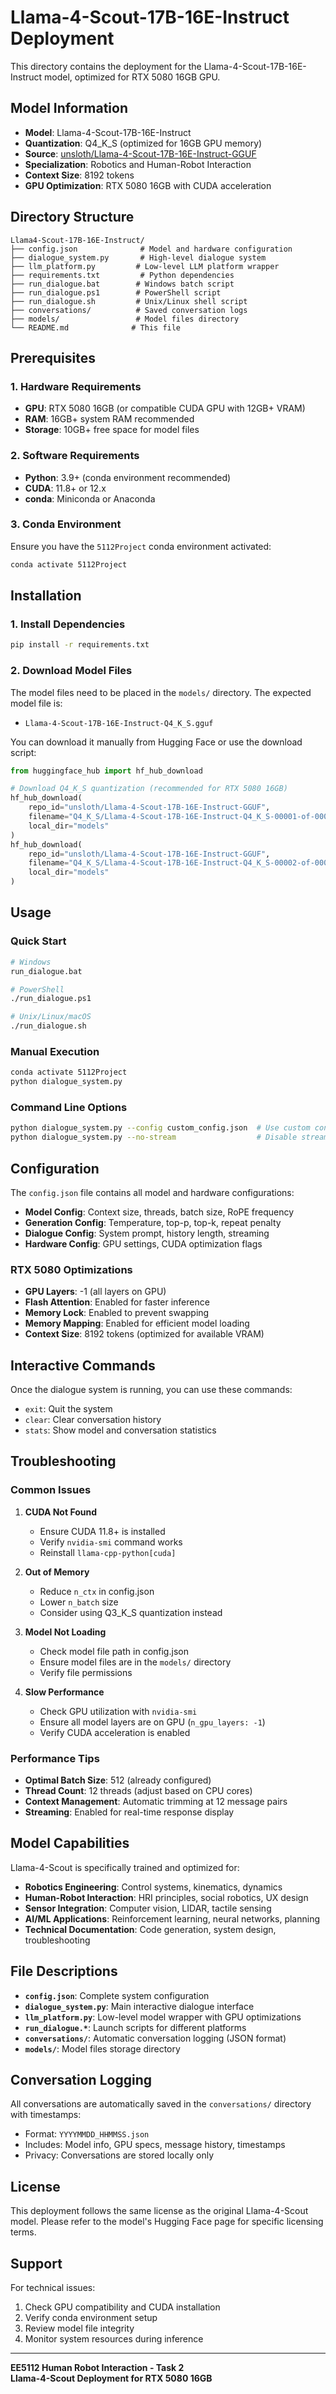 # Llama-4-Scout-17B-16E-Instruct Deployment

This directory contains the deployment for the Llama-4-Scout-17B-16E-Instruct model, optimized for RTX 5080 16GB GPU.

## Model Information

- **Model**: Llama-4-Scout-17B-16E-Instruct
- **Quantization**: Q4_K_S (optimized for 16GB GPU memory)
- **Source**: [unsloth/Llama-4-Scout-17B-16E-Instruct-GGUF](https://huggingface.co/unsloth/Llama-4-Scout-17B-16E-Instruct-GGUF)
- **Specialization**: Robotics and Human-Robot Interaction
- **Context Size**: 8192 tokens
- **GPU Optimization**: RTX 5080 16GB with CUDA acceleration

## Directory Structure

```
Llama4-Scout-17B-16E-Instruct/
├── config.json              # Model and hardware configuration
├── dialogue_system.py       # High-level dialogue system
├── llm_platform.py         # Low-level LLM platform wrapper
├── requirements.txt         # Python dependencies
├── run_dialogue.bat        # Windows batch script
├── run_dialogue.ps1        # PowerShell script
├── run_dialogue.sh         # Unix/Linux shell script
├── conversations/          # Saved conversation logs
├── models/                 # Model files directory
└── README.md              # This file
```

## Prerequisites

### 1. Hardware Requirements
- **GPU**: RTX 5080 16GB (or compatible CUDA GPU with 12GB+ VRAM)
- **RAM**: 16GB+ system RAM recommended
- **Storage**: 10GB+ free space for model files

### 2. Software Requirements
- **Python**: 3.9+ (conda environment recommended)
- **CUDA**: 11.8+ or 12.x
- **conda**: Miniconda or Anaconda

### 3. Conda Environment
Ensure you have the `5112Project` conda environment activated:
```bash
conda activate 5112Project
```

## Installation

### 1. Install Dependencies
```bash
pip install -r requirements.txt
```

### 2. Download Model Files
The model files need to be placed in the `models/` directory. The expected model file is:
- `Llama-4-Scout-17B-16E-Instruct-Q4_K_S.gguf`

You can download it manually from Hugging Face or use the download script:
```python
from huggingface_hub import hf_hub_download

# Download Q4_K_S quantization (recommended for RTX 5080 16GB)
hf_hub_download(
    repo_id="unsloth/Llama-4-Scout-17B-16E-Instruct-GGUF",
    filename="Q4_K_S/Llama-4-Scout-17B-16E-Instruct-Q4_K_S-00001-of-00002.gguf",
    local_dir="models"
)
hf_hub_download(
    repo_id="unsloth/Llama-4-Scout-17B-16E-Instruct-GGUF", 
    filename="Q4_K_S/Llama-4-Scout-17B-16E-Instruct-Q4_K_S-00002-of-00002.gguf",
    local_dir="models"
)
```

## Usage

### Quick Start
```bash
# Windows
run_dialogue.bat

# PowerShell
./run_dialogue.ps1

# Unix/Linux/macOS
./run_dialogue.sh
```

### Manual Execution
```bash
conda activate 5112Project
python dialogue_system.py
```

### Command Line Options
```bash
python dialogue_system.py --config custom_config.json  # Use custom config
python dialogue_system.py --no-stream                  # Disable streaming
```

## Configuration

The `config.json` file contains all model and hardware configurations:

- **Model Config**: Context size, threads, batch size, RoPE frequency
- **Generation Config**: Temperature, top-p, top-k, repeat penalty
- **Dialogue Config**: System prompt, history length, streaming
- **Hardware Config**: GPU settings, CUDA optimization flags

### RTX 5080 Optimizations
- **GPU Layers**: -1 (all layers on GPU)
- **Flash Attention**: Enabled for faster inference
- **Memory Lock**: Enabled to prevent swapping
- **Memory Mapping**: Enabled for efficient model loading
- **Context Size**: 8192 tokens (optimized for available VRAM)

## Interactive Commands

Once the dialogue system is running, you can use these commands:
- `exit`: Quit the system
- `clear`: Clear conversation history
- `stats`: Show model and conversation statistics

## Troubleshooting

### Common Issues

1. **CUDA Not Found**
   - Ensure CUDA 11.8+ is installed
   - Verify `nvidia-smi` command works
   - Reinstall `llama-cpp-python[cuda]`

2. **Out of Memory**
   - Reduce `n_ctx` in config.json
   - Lower `n_batch` size
   - Consider using Q3_K_S quantization instead

3. **Model Not Loading**
   - Check model file path in config.json
   - Ensure model files are in the `models/` directory
   - Verify file permissions

4. **Slow Performance**
   - Check GPU utilization with `nvidia-smi`
   - Ensure all model layers are on GPU (`n_gpu_layers: -1`)
   - Verify CUDA acceleration is enabled

### Performance Tips

- **Optimal Batch Size**: 512 (already configured)
- **Thread Count**: 12 threads (adjust based on CPU cores)
- **Context Management**: Automatic trimming at 12 message pairs
- **Streaming**: Enabled for real-time response display

## Model Capabilities

Llama-4-Scout is specifically trained and optimized for:
- **Robotics Engineering**: Control systems, kinematics, dynamics
- **Human-Robot Interaction**: HRI principles, social robotics, UX design
- **Sensor Integration**: Computer vision, LIDAR, tactile sensing
- **AI/ML Applications**: Reinforcement learning, neural networks, planning
- **Technical Documentation**: Code generation, system design, troubleshooting

## File Descriptions

- **`config.json`**: Complete system configuration
- **`dialogue_system.py`**: Main interactive dialogue interface
- **`llm_platform.py`**: Low-level model wrapper with GPU optimizations
- **`run_dialogue.*`**: Launch scripts for different platforms
- **`conversations/`**: Automatic conversation logging (JSON format)
- **`models/`**: Model files storage directory

## Conversation Logging

All conversations are automatically saved in the `conversations/` directory with timestamps:
- Format: `YYYYMMDD_HHMMSS.json`
- Includes: Model info, GPU specs, message history, timestamps
- Privacy: Conversations are stored locally only

## License

This deployment follows the same license as the original Llama-4-Scout model. Please refer to the model's Hugging Face page for specific licensing terms.

## Support

For technical issues:
1. Check GPU compatibility and CUDA installation
2. Verify conda environment setup
3. Review model file integrity
4. Monitor system resources during inference

---

**EE5112 Human Robot Interaction - Task 2**  
**Llama-4-Scout Deployment for RTX 5080 16GB**